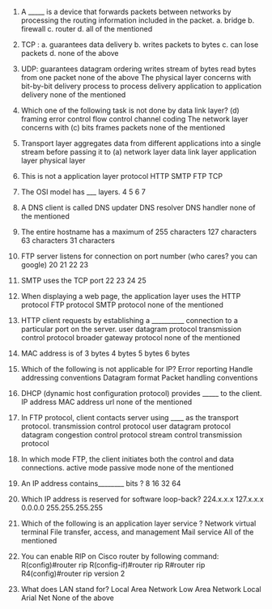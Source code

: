 
1. A _____ is a device that forwards packets between networks by processing the routing information included in the packet.
a. bridge
b. firewall
c. router
d. all of the mentioned

2. TCP :
a. guarantees data delivery
b. writes packets to bytes
c. can lose packets
d. none of the above

3. UDP:
guarantees datagram ordering 
writes stream of bytes
read bytes from one packet
none of the above
The physical layer concerns with 
bit-by-bit delivery
process to process delivery
application to application delivery
 none of the mentioned

4. Which one of the following task is not done by data link layer? (d)
framing
error control
flow control
channel coding
The network layer concerns with (c)
bits
frames
packets
none of the mentioned

5. Transport layer aggregates data from different applications into a single stream before passing it to (a)
network layer
data link layer
application layer
physical layer

6. This is not a application layer protocol
HTTP
SMTP
FTP
TCP

7. The OSI model has ___ layers.
4
5
6
7

8. A DNS client is called
DNS updater
DNS resolver
DNS handler
none of the mentioned

9. The entire hostname has a maximum of
255 characters
127 characters
63 characters
31 characters

10. FTP server listens for connection on port number
(who cares? you can google)
20
21
22
23

11. SMTP uses the TCP port
22
23
24
25

12. When displaying a web page, the application layer uses the
HTTP protocol
FTP protocol
SMTP protocol
none of the mentioned


13. HTTP client requests by establishing a __________ connection to a particular port on the server.
user datagram protocol
transmission control protocol
broader gateway protocol
none of the mentioned

14. MAC address is of
3 bytes
4 bytes
5 bytes
6 bytes

15. Which of the following is not applicable for IP?
Error reporting
Handle addressing conventions
Datagram format
Packet handling conventions

16. DHCP (dynamic host configuration protocol) provides _____ to the client.
IP address
MAC address
url
none of the mentioned

17. In FTP protocol, client contacts server using ____ as the transport protocol.
transmission control protocol
user datagram protocol
datagram congestion control protocol
stream control transmission protocol

18. In which mode FTP, the client initiates both the control and data connections.
active mode
passive mode
none of the mentioned

19. An IP address contains________ bits ?
8
16
32
64

20. Which IP address is reserved for software loop-back?
224.x.x.x
127.x.x.x
0.0.0.0
255.255.255.255

21. Which of the following is an application layer service ?
Network virtual terminal
File transfer, access, and management
Mail service
All of the mentioned

22. You can enable RIP on Cisco router by following command: 
R(config)#router rip
R(config-if)#router rip
R#router rip
R4(config)#router rip version 2

23. What does LAN stand for?
Local Area Network
Low Area Network
Local Arial Net
None of the above




